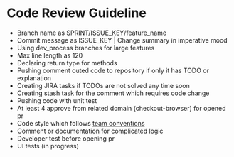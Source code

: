 # Code Review Guideline

- Branch name as SPRINT/ISSUE_KEY/feature_name
- Commit message as ISSUE_KEY | Change summary in imperative mood
- Using dev_process branches for large features
- Max line length as 120
- Declaring return type for methods
- Pushing comment outed code to repository if only it has TODO or explanation
- Creating JIRA tasks if TODOs are not solved any time soon
- Creating stash task for the comment which requires code change
- Pushing code with unit test
- At least 4 approve from related domain (checkout-browser) for opened pr
- Code style which follows [team conventions](https://github.com/Trendyol/android-guidelines)
- Comment or documentation for complicated logic
- Developer test before opening pr
- UI tests (in progress)
